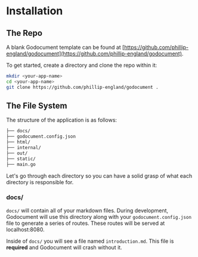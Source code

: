 # Installation

## The Repo

A blank Godocument template can be found at [https://github.com/phillip-england/godocument](https://github.com/phillip-england/godocument).

<mkd-important text='All the commands in this guide will assume you are using a Unix-based terminal.'></mkd-important>

To get started, create a directory and clone the repo within it:

```bash
mkdir <your-app-name>
cd <your-app-name>
git clone https://github.com/phillip-england/godocument .
```

## The File System

The structure of the application is as follows:

```bash
├── docs/
├── godocument.config.json
├── html/
├── internal/
├── out/
├── static/
├── main.go
```

Let's go through each directory so you can have a solid grasp of what each directory is responsible for.

### docs/

`docs/` will contain all of your markdown files. During development, Godocument will use this directory along with your `godocument.config.json` file to generate a series of routes. These routes will be served at localhost:8080.

Inside of `docs/` you will see a file named `introduction.md`. This file is **required** and Godocument will crash without it.

<mkd-warning text='`/docs` and `/docs/introduction.md` are required for Godocument. Renaming or moving either of these will result in an error.'></mkd-warning>

